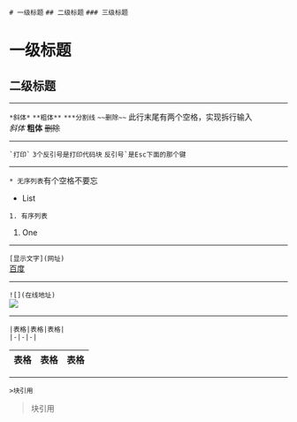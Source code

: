 ` # 一级标题 `   ` ## 二级标题 `   ` ### 三级标题 `
# 一级标题
## 二级标题
***
` *斜体* `  ` **粗体** `  ` ***分割线 `  ` ~~删除~~ `  此行末尾有两个空格，实现拆行输入  
 *斜体*   **粗体**   ~~删除~~
***
``` `打印` ```   ` 3个反引号是打印代码块 `   ``` 反引号`是Esc下面的那个键 ```
***
` * 无序列表 `有个空格不要忘
* List

` 1. 有序列表 `
1. One
***
` [显示文字](网址) `  
[百度](https://www.baidu.com)
***
` ![](在线地址) `  
![](http://gitee.com/static/images/logo.gif?20171106)
***
```
|表格|表格|表格|  
|-|-|-|
```
|表格|表格|表格|
|-|-|-|
***
` >块引用 `
>块引用
